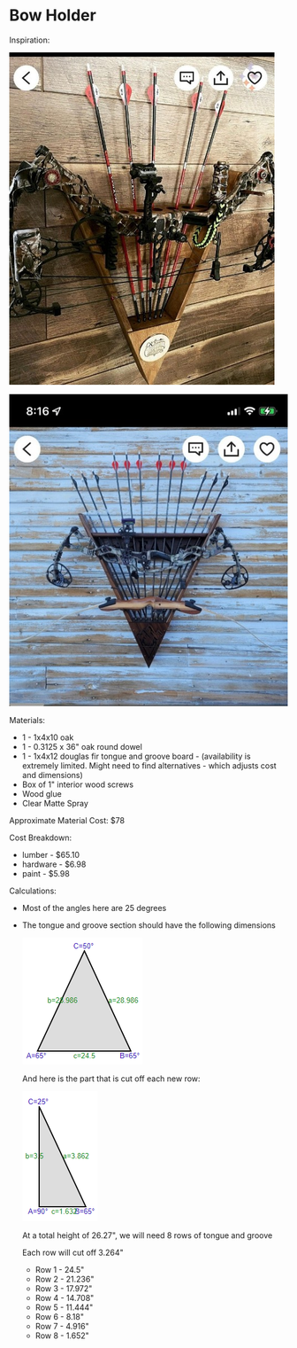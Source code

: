 # Bow Holder

Inspiration:

![inspiration 1 photo](inspiration-1.jpg)

![inspiration 2 photo](inspiration-2.jpg)

Materials:

* 1 - 1x4x10 oak
* 1 - 0.3125 x 36" oak round dowel
* 1 - 1x4x12 douglas fir tongue and groove board - (availability is extremely limited. Might need to find alternatives - which adjusts cost and dimensions)
* Box of 1" interior wood screws
* Wood glue
* Clear Matte Spray

Approximate Material Cost: $78

Cost Breakdown:
* lumber - $65.10
* hardware - $6.98
* paint - $5.98

Calculations:

* Most of the angles here are 25 degrees

* The tongue and groove section should have the following dimensions

    ![tongue and groove dimensions](tongue-and-groove-section.png)

    And here is the part that is cut off each new row:

    ![tongue and groove cut dimensions](tongue-and-groove-cut.png)

    At a total height of 26.27", we will need 8 rows of tongue and groove

    Each row will cut off 3.264"

    * Row 1 - 24.5"
    * Row 2 - 21.236"
    * Row 3 - 17.972"
    * Row 4 - 14.708"
    * Row 5 - 11.444"
    * Row 6 - 8.18"
    * Row 7 - 4.916"
    * Row 8 - 1.652"
